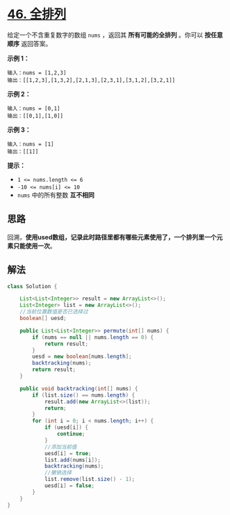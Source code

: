 # [46. 全排列](https://leetcode-cn.com/problems/permutations/)

给定一个不含重复数字的数组 `nums` ，返回其 **所有可能的全排列** 。你可以 **按任意顺序** 返回答案。

 

**示例 1：**

```
输入：nums = [1,2,3]
输出：[[1,2,3],[1,3,2],[2,1,3],[2,3,1],[3,1,2],[3,2,1]]
```

**示例 2：**

```
输入：nums = [0,1]
输出：[[0,1],[1,0]]
```

**示例 3：**

```
输入：nums = [1]
输出：[[1]]
```

 

**提示：**

- `1 <= nums.length <= 6`
- `-10 <= nums[i] <= 10`
- `nums` 中的所有整数 **互不相同**

## 思路

回溯，**使用used数组，记录此时路径里都有哪些元素使用了，一个排列里一个元素只能使用一次**。

## 解法

```java
class Solution {

    List<List<Integer>> result = new ArrayList<>();
    List<Integer> list = new ArrayList<>();
    //当前位置数值是否已选择过
    boolean[] uesd;

    public List<List<Integer>> permute(int[] nums) {
        if (nums == null || nums.length == 0) {
            return result;
        }
        uesd = new boolean[nums.length];
        backtracking(nums);
        return result;
    }

    public void backtracking(int[] nums) {
        if (list.size() == nums.length) {
            result.add(new ArrayList<>(list));
            return;
        }
        for (int i = 0; i < nums.length; i++) {
            if (uesd[i]) {
                continue;
            }
            //添加当前值
            uesd[i] = true;
            list.add(nums[i]);
            backtracking(nums);
            //撤销选择
            list.remove(list.size() - 1);
            uesd[i] = false;
        }
    }
}
```

